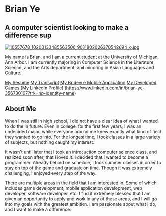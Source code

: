 # **Brian Ye**
## A computer scientist looking to make a difference sup
[![10557678_10203133485563506_9081802026370542694_o.jpg](https://s28.postimg.org/6on3jzmml/10557678_10203133485563506_9081802026370542694_o.jpg)](https://postimg.org/image/cpksh298p/)

My name is Brian, and I am a current student at the University of Michigan, Ann Arbor. I am currently majoring in Computer Science in the Literature, Science, and the Arts department, and minoring in Asian Languages and Culture.

[My Resume](https://forhago.github.io/brianye.github.io/resume)
[My Transcript](https://forhago.github.io/brianye.github.io/transcript)
[My Bridevue Mobile Application](https://forhago.github.io/brianye.github.io/bridevue)
[My Developed Games](https://forhago.github.io/brianye.github.io/games)
[My LinkedIn Profile] (https://www.linkedin.com/in/brian-ye-356730107?trk=hp-identity-name)

## About Me

When I was still in high school, I did not have a clear idea of what I wanted to do the in future. Even in college, for the first few years, I was an undecided major, while everyone around me knew exactly what kind of field they wanted to go into. For the longest time, I took classes in a large variety of subjects, but nothing caught my interest.

It wasn't until later that I took an introduction computer science class, and realized soon after, that I loved it. I decided that I wanted to become a programmer. Already behind on schedule, I took summer classes in order to stay on top of the game and graduate on time. Though it was extremely challenging, I enjoyed every step of the way.

There are multiple areas in the field that I am interested in. Some of which includes game development, mobile application development, web developer, software developer, etc. I find it extremely blessed that I am given an opportunity to apply and work in any of these areas, and I will go into my goals with the greatest ambition. I am passionate about what I do, and I want to make a difference.